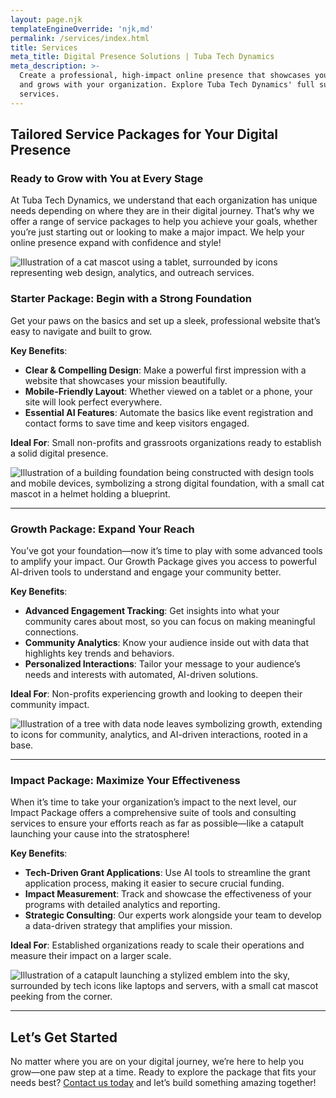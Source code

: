 ```yaml
---
layout: page.njk
templateEngineOverride: 'njk,md'
permalink: /services/index.html
title: Services
meta_title: Digital Presence Solutions | Tuba Tech Dynamics
meta_description: >-
  Create a professional, high-impact online presence that showcases your mission
  and grows with your organization. Explore Tuba Tech Dynamics' full suite of
  services.
---
```


## Tailored Service Packages for Your Digital Presence

### Ready to Grow with You at Every Stage

At Tuba Tech Dynamics, we understand that each organization has unique needs depending on where they are in their digital journey. That’s why we offer a range of service packages to help you achieve your goals, whether you’re just starting out or looking to make a major impact. We help your online presence expand with confidence and style!

![Illustration of a cat mascot using a tablet, surrounded by icons representing web design, analytics, and outreach services.](/assets/images/pages/u3343843948_A_single_scene_featuring_a_stylized_digital_lands_b9fe46b3-c379-4b86-a4ed-51626b235881_0.png)

### **Starter Package: Begin with a Strong Foundation**

Get your paws on the basics and set up a sleek, professional website that’s easy to navigate and built to grow.

**Key Benefits**:

* **Clear & Compelling Design**: Make a powerful first impression with a website that showcases your mission beautifully.
* **Mobile-Friendly Layout**: Whether viewed on a tablet or a phone, your site will look perfect everywhere.
* **Essential AI Features**: Automate the basics like event registration and contact forms to save time and keep visitors engaged.

**Ideal For**: Small non-profits and grassroots organizations ready to establish a solid digital presence.

![Illustration of a building foundation being constructed with design tools and mobile devices, symbolizing a strong digital foundation, with a small cat mascot in a helmet holding a blueprint.](/assets/images/pages/u3343843948_A_flat-style_illustration_featuring_a_stylized_co_a5c3ca42-807e-4749-b5b6-2f9214fd79cc_2.png)

***

### **Growth Package: Expand Your Reach**

You’ve got your foundation—now it’s time to play with some advanced tools to amplify your impact. Our Growth Package gives you access to powerful AI-driven tools to understand and engage your community better.

**Key Benefits**:

* **Advanced Engagement Tracking**: Get insights into what your community cares about most, so you can focus on making meaningful connections.
* **Community Analytics**: Know your audience inside out with data that highlights key trends and behaviors.
* **Personalized Interactions**: Tailor your message to your audience’s needs and interests with automated, AI-driven solutions.

**Ideal For**: Non-profits experiencing growth and looking to deepen their community impact.

![Illustration of a tree with data node leaves symbolizing growth, extending to icons for community, analytics, and AI-driven interactions, rooted in a base.](/assets/images/pages/u3343843948_An_illustration_of_a_stylized_tree_representing_g_d119e487-c4fe-46a5-ba90-b129203aedd3_1.png)

***

### **Impact Package: Maximize Your Effectiveness**

When it’s time to take your organization’s impact to the next level, our Impact Package offers a comprehensive suite of tools and consulting services to ensure your efforts reach as far as possible—like a catapult launching your cause into the stratosphere!

**Key Benefits**:

* **Tech-Driven Grant Applications**: Use AI tools to streamline the grant application process, making it easier to secure crucial funding.
* **Impact Measurement**: Track and showcase the effectiveness of your programs with detailed analytics and reporting.
* **Strategic Consulting**: Our experts work alongside your team to develop a data-driven strategy that amplifies your mission.

**Ideal For**: Established organizations ready to scale their operations and measure their impact on a larger scale.

![Illustration of a catapult launching a stylized emblem into the sky, surrounded by tech icons like laptops and servers, with a small cat mascot peeking from the corner.](/assets/images/pages/u3343843948_An_illustrated_webpage_concept_with_a_focus_on_a__776a88dc-6778-4165-852c-d89112a5c4ca_2.png)

***

## Let’s Get Started

No matter where you are on your digital journey, we’re here to help you grow—one paw step at a time. Ready to explore the package that fits your needs best? [Contact us today](#contact) and let’s build something amazing together!
